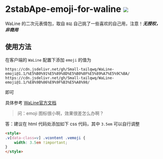 # 2stabApe-emoji-for-waline [![](https://data.jsdelivr.com/v1/package/gh/Small-tailqwq/WaLine-emoji/badge)](https://www.jsdelivr.com/package/gh/Small-tailqwq/WaLine-emoji)
WaLine 的二次元表情包，取自 `B站` 
自己挑了一些喜欢的自己用，注意！***无授权，非商用***

## 使用方法  

在客户端的 `WaLine` 配置下添加 `emoji` 的值为  

`https://cdn.jsdelivr.net/gh/Small-tailqwq/WaLine-emoji@1.1/%E5%B0%91%E5%89%8D%E5%B0%8F%E5%89%A7%E5%9C%BA/`  
`https://cdn.jsdelivr.net/gh/Small-tailqwq/WaLine-emoji@1.1/%E8%9B%86%E9%9F%B3%E5%A8%98/`

即可  

具体参考 [WaLine官方文档](https://waline.js.org/guide/client/emoji.html#%E8%87%AA%E5%AE%9A%E4%B9%89%E8%A1%A8%E6%83%85)



> 问：emoji 图标很小啊，效果很差怎么办啊？  

答：建议在 html 代码处添加如下 css 代码，其中 `3.5em` 可以自行调整

```html
<style>
.v[data-class=v] .vcontent .vemoji {
    width: 3.5em !important;
}
</style>
```
